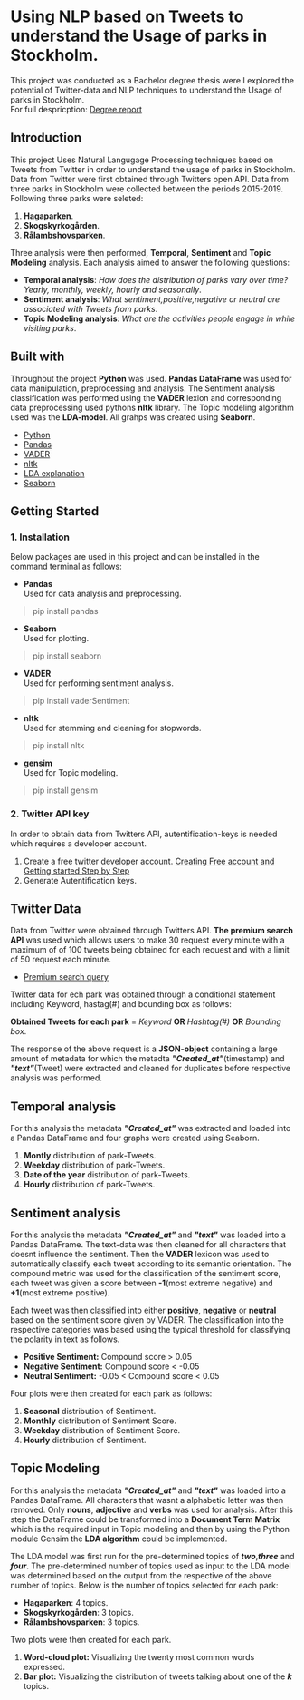 # Using NLP based on Tweets to understand the Usage of parks in Stockholm.
This project was conducted as a Bachelor degree thesis were I explored the potential of Twitter-data and NLP techniques to understand the Usage of parks in Stockholm.
<br/>
For full despricption: [Degree report](http://www.diva-portal.se/smash/get/diva2:1453846/FULLTEXT01.pdf)
## Introduction
This project Uses Natural Langugage Processing techniques based on Tweets from Twitter in order to understand the usage of parks in Stockholm. Data from Twitter were first obtained through Twitters open API. Data from three parks in Stockholm were collected between the periods 2015-2019. Following three parks were seleted:
1. **Hagaparken**.
2. **Skogskyrkogården**.
3. **Rålambshovsparken**.<br/>

Three analysis were then performed, **Temporal**, **Sentiment** and **Topic Modeling** analysis. Each analysis aimed to answer the following questions:<br/>

* **Temporal analysis**: *How does the distribution of parks vary over time? Yearly, monthly, weekly, hourly and seasonally*.
* **Sentiment analysis**: *What sentiment,positive,negative or neutral are associated with Tweets from parks*.
* **Topic Modeling analysis**: *What are the activities people engage in while visiting parks*.

## Built with
Throughout the project **Python** was used. **Pandas DataFrame** was used for data manipulation, preprocessing and analysis. The Sentiment analysis classification was performed using the **VADER** lexion and corresponding data preprocessing used pythons **nltk** library. The Topic modeling algorithm used was the **LDA-model**. All grahps was created using **Seaborn**.

* [Python](https://www.python.org/)
* [Pandas](https://pandas.pydata.org/)
* [VADER](https://github.com/cjhutto/vaderSentiment)
* [nltk](https://www.nltk.org/)
* [LDA explanation](https://www.analyticsvidhya.com/blog/2016/08/beginners-guide-to-topic-modeling-in-python/)
* [Seaborn](https://seaborn.pydata.org/)

## Getting Started
### 1. Installation
Below packages are used in this project and can be installed in the command terminal as follows:
* **Pandas** <br/>
Used for data analysis and preprocessing.
> pip install pandas 

* **Seaborn** <br/>
Used for plotting.
> pip install seaborn

* **VADER** <br/>
Used for performing sentiment analysis.
> pip install vaderSentiment

* **nltk** <br/>
Used for stemming and cleaning for stopwords.
> pip install nltk

* **gensim** <br/>
Used for Topic modeling.
> pip install gensim <br/>

### 2. Twitter API key
In order to obtain data from Twitters API, autentification-keys is needed which requires a developer account. 
1. Create a free twitter developer account. [Creating Free account and Getting started Step by Step](https://developer.twitter.com/en/docs/twitter-api/getting-started/guide)
2. Generate Autentification keys.

## Twitter Data
Data from Twitter were obtained through Twitters API. **The premium search API** was used which allows users to make 30 request every minute with a maximum of of 100 tweets being obtained for each request and with a limit of 50 request each minute. 
* [Premium search query](https://developer.twitter.com/en/docs/twitter-api/v1/tweets/search/api-reference/premium-search)

Twitter data for ech park was obtained through a conditional statement including Keyword, hastag(#) and bounding box as follows:
<br/>

**Obtained Tweets for each park** = *Keyword* **OR** *Hashtag(#)* **OR** *Bounding box*.
<br/>

The response of the above request is a **JSON-object** containing a large amount of metadata for which the metadta ***"Created_at"***(timestamp) and ***"text"***(Tweet) were extracted and cleaned for duplicates before respective analysis was performed. 

## Temporal analysis
For this analysis the metadata ***"Created_at"*** was extracted and loaded into a Pandas DataFrame and four graphs were created using Seaborn.<br/>
1. **Montly** distribution of park-Tweets.
2. **Weekday** distribution of park-Tweets.
3. **Date of the year** distribution of park-Tweets.
4. **Hourly** distribution of park-Tweets.

## Sentiment analysis
For this analysis the metadata ***"Created_at"*** and ***"text"*** was loaded into a Pandas DataFrame. The text-data was then cleaned for all characters that doesnt influence the sentiment. Then the **VADER** lexicon was  used to automatically classify each tweet according to its semantic orientation. The compound metric was used for the classification of the sentiment score, each tweet was given a score between **-1**(most extreme negative) and **+1**(most extreme positive).<br/>

Each tweet was then classified into either **positive**, **negative** or **neutral** based on the sentiment score given by VADER. The classification into the respective categories was based using the typical threshold for classifying the polarity in text as follows. 
* **Positive Sentiment:** Compound score > 0.05
* **Negative Sentiment:** Compound score < -0.05
* **Neutral Sentiment:** -0.05 < Compound score < 0.05

Four plots were then created for each park as follows:


1. **Seasonal** distribution of Sentiment.
2. **Monthly** distribution of Sentiment Score.
3. **Weekday** distribution of Sentiment Score.
4. **Hourly** distribution of Sentiment. 


## Topic Modeling
For this analysis the metadata ***"Created_at"*** and ***"text"*** was loaded into a Pandas DataFrame. All characters that wasnt a alphabetic letter was then removed. Only **nouns**, **adjective** and **verbs** was used for analysis. After this step the DataFrame could be transformed into a **Document Term Matrix** which is the required input in Topic modeling and then by using the Python module Gensim the **LDA algorithm** could be implemented. 

The LDA model was first run for the pre-determined topics of ***two***,***three*** and ***four***. The pre-determined number of topics used as input to the LDA model was determined based on the output from the respective of the above number of topics. Below is the number of topics selected for each park:

* **Hagaparken**: 4 topics.
* **Skogskyrkogården**: 3 topics.
* **Rålambshovsparken**: 3 topics.

Two plots were then created for each park. 

1. **Word-cloud plot:** Visualizing the twenty most common words expressed.
2. **Bar plot:** Visualizing the distribution of tweets talking about one of the ***k*** topics.








